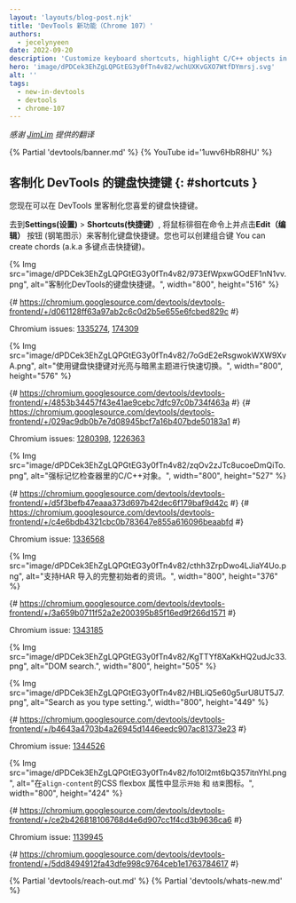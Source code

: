 ```yaml
---
layout: 'layouts/blog-post.njk'
title: 'DevTools 新功能（Chrome 107）'
authors:
  - jecelynyeen
date: 2022-09-20
description: 'Customize keyboard shortcuts, highlight C/C++ objects in the Memory Inspector and more.'
hero: 'image/dPDCek3EhZgLQPGtEG3y0fTn4v82/wchUXKvGXO7WtfDYmrsj.svg'
alt: ''
tags:
  - new-in-devtools
  - devtools
  - chrome-107
---
```


*感谢 [JimLim]([https://www.linkedin.com/in/zui-yong-poong-1b507b14/](https://www.linkedin.com/in/jim-lim-539a5638)) 提供的翻译*

{% Partial 'devtools/banner.md' %}
{% YouTube id='1uwv6HbR8HU' %}

<!-- Translation instructions:
  1. Remove the "draft: true" tag above when submitting PR
  2. Provide translations under each of the English commented original content
  3. Translate the "description" tag above
  4. Translate all the <img> alt text
  5. Update the whats-new.md file -->

<!-- Content starts here -->

## 客制化 DevTools 的键盘快捷键 {: #shortcuts }

您现在可以在 DevTools 里客制化您喜爱的键盘快捷键。

去到**Settings(设置)** > **Shortcuts(快捷键）**, 将鼠标徘徊在命令上并点击**Edit（编辑）** 按钮 (钢笔图示）来客制化键盘快捷键。您也可以创建组合键 You can create chords (a.k.a 多键点击快捷键)。

{% Img src="image/dPDCek3EhZgLQPGtEG3y0fTn4v82/973EfWpxwGOdEF1nN1vv.png", alt="客制化DevTools的键盘快捷键。", width="800", height="516" %}

{# https://chromium.googlesource.com/devtools/devtools-frontend/+/d061128ff63a97ab2c6c0d2b5e655e6fcbed829c #}

Chromium issues: [1335274](https://crbug.com/1335274), [174309](https://crbug.com/174309)


<!-- ## 使用键盘快捷键对光亮与暗黑主题进行快速切换。 {: #toggle-themes } -->

<!-- Configure a keyboard shortcut to toggle [light and dark themes](/docs/devtools/rendering/emulate-css/#emulate-css-media-feature-prefers-color-scheme) conveniently. By default, the action doesn’t map to any keyboard shortcut. -->

{% Img src="image/dPDCek3EhZgLQPGtEG3y0fTn4v82/7oGdE2eRsgwokWXW9XvA.png", alt="使用键盘快捷键对光亮与暗黑主题进行快速切换。", width="800", height="576" %}

{# https://chromium.googlesource.com/devtools/devtools-frontend/+/4853b34457f43e41ae9cebc7dfc97c0b734f463a #}
{# https://chromium.googlesource.com/devtools/devtools-frontend/+/029ac9db0b7e7d08945bcf7a16b407bde50183a1 #}

Chromium issues: [1280398](https://crbug.com/1280398), [1226363](https://crbug.com/1226363)


<!-- ## 强标记忆检查器里的C/C++对象。 {: #memory } -->

<!-- The [Memory Inspector](/docs/devtools/memory-inspector/) highlights all the bytes of a C/C++ memory object. -->

<!-- 辨识围绕在一个对象字节中的网络组件记忆体是一个用户痛点，您必须知道对象的体积以及从对象初始的时候开始计算字节数。 -->

<!-- 有了这个新功能,  它会帮助您指示他们从围绕的记忆体中分离， 参看 [延伸为了C/C++ 纠错而发生的机器检查器](/blog/memory-inspector-extended-cpp/) 来学习更多的改善。 -->

{% Img src="image/dPDCek3EhZgLQPGtEG3y0fTn4v82/zqOv2zJTc8ucoeDmQiTo.png", alt="强标记忆检查器里的C/C++对象。", width="800", height="527" %}

{# https://chromium.googlesource.com/devtools/devtools-frontend/+/d5f3befb47eaaa373d697b42dec6f179baf9d42c #}
{# https://chromium.googlesource.com/devtools/devtools-frontend/+/c4e6bdb4321cbc0b783647e855a616096beaabfd #}

Chromium issue: [1336568](https://crbug.com/1336568)


<!-- ## 支持HAR 导入的完整初始者的资讯。{: #har } -->

<!-- [HAR import]的完整**Initiator（初始者)** 讯息现在可以可见(/docs/devtools/network/reference/#save-as-har). 在之前的版本中, **Network（网络）** 界面只显示导入时的部分初始者讯息。 -->

<!-- 完整的初始者讯息将帮助开发者检索网络请求的源头并辨别和网络相关的问题。  -->

{% Img src="image/dPDCek3EhZgLQPGtEG3y0fTn4v82/cthh3ZrpDwo4LJiaY4Uo.png", alt="支持HAR 导入的完整初始者的资讯。", width="800", height="376" %}

{# https://chromium.googlesource.com/devtools/devtools-frontend/+/3a659b0711f52a2e200395b85f16ed9f266d1571 #}

Chromium issue: [1343185](https://crbug.com/1343185)



<!-- ## 点击`Enter（回车键）`后开始DOM搜索。 {: #search-type } -->

<!-- 您现在可以禁止**Search as you type（输入即搜索** 设置来启动点击<kbd>Enter</kbd>后开始DOM搜索。  -->

<!-- 在**Elements（元素）**界面, 使用<kbd>Control</kbd> 或 <kbd>Command</kbd> + <kbd>F</kbd>来对搜索栏进行快速切换。 当您在搜索栏中输入一个查询时, DOM数会跳跃至第一个符合条件的元素并将至设置为预设。 -->

<!-- 对于用户, 特别时经常使用长查询语句的测试者, 这中行为是很不理想的. 因为您输入的长查询语句， DOM 树可能会发生数次跳跃 (e.g. `//div[@id="example"]`)。这个行为发生了不必需要的举动。 -->

{% Img src="image/dPDCek3EhZgLQPGtEG3y0fTn4v82/KgTTYf8XaKkHQ2udJc33.png", alt="DOM search.", width="800", height="505" %}

<!-- 去到**Settings（设置）** > **Preferences（喜好）**, 禁止**Search as you type（输入即搜索）**. 通过这个改良, 搜索将会在点击 <kbd>Enter</kbd>才会发生。 -->

{% Img src="image/dPDCek3EhZgLQPGtEG3y0fTn4v82/HBLiQ5e60g5urU8UT5J7.png", alt="Search as you type setting.", width="800", height="449" %}

{# https://chromium.googlesource.com/devtools/devtools-frontend/+/b4643a4703b4a26945d1446eedc907ac81373e23 #}

Chromium issue: [1344526](https://crbug.com/1344526)


<!-- ## 在`align-content`的CSS flexbox 属性中显示`开始` 和 `结束`图标。 {: #flexbox } -->

<!-- 在**Styles（风格）**界面中 , `使用在一个CSS 类中的display: flex` 或 `display: inline-flex`的`开始` and `结束`图标来编辑`align-content` 的属性 。 -->

{% Img src="image/dPDCek3EhZgLQPGtEG3y0fTn4v82/fo10I2mt6bQ357itnYhl.png", alt="在`align-content`的CSS flexbox 属性中显示`开始` 和 `结束`图标。", width="800", height="424" %}

{# https://chromium.googlesource.com/devtools/devtools-frontend/+/ce2b426818106768d4e6d907cc1f4cd3b9636ca6 #}

Chromium issue: [1139945](https://crbug.com/1139945)


<!-- ## Miscellaneous highlights {: #misc } -->

<!-- - 在**Console(控制台）** 边栏中显示正确的错误计数. 在之前的版本中, 当清除控制台的错误讯息是不会更新错误计数。
([1343311](https://crbug.com/1343311)) -->

{# https://chromium.googlesource.com/devtools/devtools-frontend/+/5dd8494912fa43dfe998c9764ceb1e1763784617 #}


{% Partial 'devtools/reach-out.md' %}
{% Partial 'devtools/whats-new.md' %}

